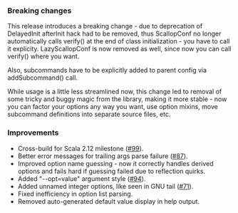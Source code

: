 
### Breaking changes
This release introduces a breaking change - due to deprecation of DelayedInit
afterInit hack had to be removed, thus ScallopConf no longer automatically
calls verify() at the end of class initialization - you have to call it explicity.
LazyScallopConf is now removed as well, since now you can call verify() where you want.

Also, subcommands have to be explicitly added to parent config via addSubcommand() call.

While usage is a little less streamlined now, this change led to removal
of some tricky and buggy magic from the library, making it more stable -
now you can factor your options any way you want, use option mixins, move subcommand
definitions into separate source files, etc.

### Improvements
* Cross-build for Scala 2.12 milestone ([#99](https://github.com/Rogach/scallop/issues/99)).
* Better error messages for trailing args parse failure ([#87](https://github.com/Rogach/scallop/issues/87)).
* Improved option name guessing - now it correctly handles derived options and
  fails hard if guessing failed due to reflection quirks.
* Added "--opt=value" argument style ([#94](https://github.com/Rogach/scallop/issues/94)).
* Added unnamed integer options, like seen in GNU tail ([#71](https://github.com/Rogach/scallop/issues/71)).
* Fixed inefficiency in option list parsing.
* Removed auto-generated default value display in help output.
